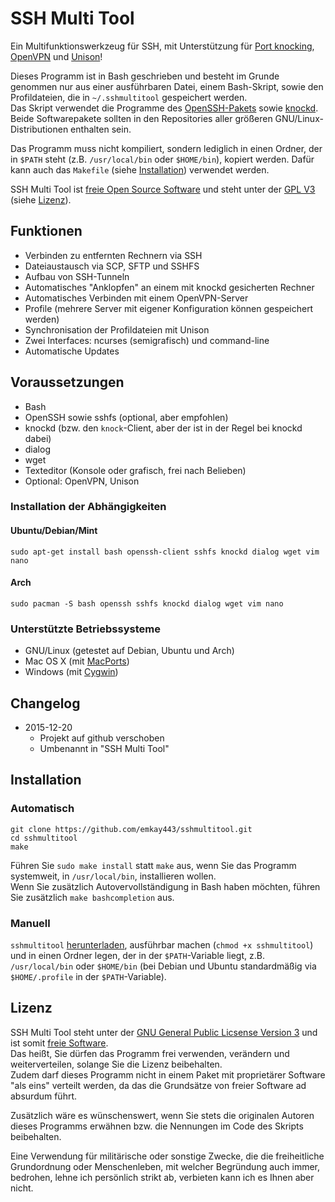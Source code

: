# SSH Multi Tool
Ein Multifunktionswerkzeug für SSH, mit Unterstützung für [Port knocking](https://en.wikipedia.org/wiki/Port_knocking), [OpenVPN](https://en.wikipedia.org/wiki/OpenVPN) und [Unison](https://en.wikipedia.org/wiki/Unison_(file_synchronizer))!

Dieses Programm ist in Bash geschrieben und besteht im Grunde genommen nur aus einer ausführbaren Datei, einem Bash-Skript, sowie den Profildateien, die in `~/.sshmultitool` gespeichert werden.    
Das Skript verwendet die Programme des [OpenSSH-Pakets](http://www.openssh.com) sowie [knockd](https://github.com/jvinet/knock). Beide Softwarepakete sollten in den Repositories aller größeren GNU/Linux-Distributionen enthalten sein.

Das Programm muss nicht kompiliert, sondern lediglich in einen Ordner, der in `$PATH` steht (z.B. `/usr/local/bin` oder `$HOME/bin`), kopiert werden. Dafür kann auch das `Makefile` (siehe [Installation](#installation)) verwendet werden.

SSH Multi Tool ist [freie Open Source Software](https://fsfe.org/about/basics/freesoftware.de.html) und steht unter der [GPL V3](https://www.gnu.org/licenses/gpl-3.0.de.html) (siehe [Lizenz](#lizenz)).

## Funktionen
* Verbinden zu entfernten Rechnern via SSH
* Dateiaustausch via SCP, SFTP und SSHFS
* Aufbau von SSH-Tunneln
* Automatisches "Anklopfen" an einem mit knockd gesicherten Rechner
* Automatisches Verbinden mit einem OpenVPN-Server
* Profile (mehrere Server mit eigener Konfiguration können gespeichert werden)
* Synchronisation der Profildateien mit Unison
* Zwei Interfaces: ncurses (semigrafisch) und command-line
* Automatische Updates

## Voraussetzungen
* Bash
* OpenSSH sowie sshfs (optional, aber empfohlen)
* knockd (bzw. den `knock`-Client, aber der ist in der Regel bei knockd dabei)
* dialog
* wget
* Texteditor (Konsole oder grafisch, frei nach Belieben)
* Optional: OpenVPN, Unison

### Installation der Abhängigkeiten
#### Ubuntu/Debian/Mint
`sudo apt-get install bash openssh-client sshfs knockd dialog wget vim nano`

#### Arch
`sudo pacman -S bash openssh sshfs knockd dialog wget vim nano`


### Unterstützte Betriebssysteme
* GNU/Linux (getestet auf Debian, Ubuntu und Arch)
* Mac OS X (mit [MacPorts](https://www.macports.org/))
* Windows (mit [Cygwin](https://www.cygwin.com/))

## Changelog
* 2015-12-20
  * Projekt auf github verschoben
  * Umbenannt in "SSH Multi Tool"

## Installation
### Automatisch
```
git clone https://github.com/emkay443/sshmultitool.git    
cd sshmultitool    
make
```

Führen Sie `sudo make install` statt `make` aus, wenn Sie das Programm systemweit, in `/usr/local/bin`, installieren wollen.    
Wenn Sie zusätzlich Autovervollständigung in Bash haben möchten, führen Sie zusätzlich `make bashcompletion` aus.

### Manuell
`sshmultitool` [herunterladen](https://raw.githubusercontent.com/emkay443/sshmultitool/master/sshmultitool), ausführbar machen (`chmod +x sshmultitool`) und in einen Ordner legen, der in der `$PATH`-Variable liegt, z.B. `/usr/local/bin` oder `$HOME/bin` (bei Debian und Ubuntu standardmäßig via `$HOME/.profile` in der `$PATH`-Variable).

## Lizenz
SSH Multi Tool steht unter der [GNU General Public Licsense Version 3](https://www.gnu.org/licenses/gpl-3.0.de.html) und ist somit [freie Software](https://fsfe.org/about/basics/freesoftware.de.html).    
Das heißt, Sie dürfen das Programm frei verwenden, verändern und weiterverteilen, solange Sie die Lizenz beibehalten.    
Zudem darf dieses Programm nicht in einem Paket mit proprietärer Software "als eins" verteilt werden, da das die Grundsätze von freier Software ad absurdum führt.

Zusätzlich wäre es wünschenswert, wenn Sie stets die originalen Autoren dieses Programms erwähnen bzw. die Nennungen im Code des Skripts beibehalten.

Eine Verwendung für militärische oder sonstige Zwecke, die die freiheitliche Grundordnung oder Menschenleben, mit welcher Begründung auch immer, bedrohen, lehne ich persönlich strikt ab, verbieten kann ich es Ihnen aber nicht.
